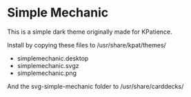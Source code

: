 # Simple Mechanic
This is a simple dark theme originally made for KPatience.

Install by copying these files to /usr/share/kpat/themes/
 - simplemechanic.desktop
 - simplemechanic.svgz
 - simplemechanic.png

And the svg-simple-mechanic folder to /usr/share/carddecks/
